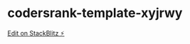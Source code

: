 # codersrank-template-xyjrwy

[Edit on StackBlitz ⚡️](https://stackblitz.com/edit/codersrank-template-xyjrwy)